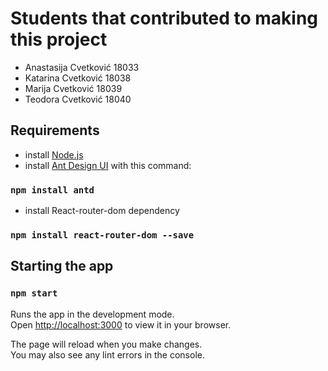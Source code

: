 # Students that contributed to making this project

- Anastasija Cvetković 18033
- Katarina Cvetković 18038
- Marija Cvetković 18039
- Teodora Cvetković 18040

## Requirements

- install [Node.js](https://nodejs.org/en/download/)
- install [Ant Design UI](https://ant.design) with this command:

### `npm install antd`

- install React-router-dom dependency

### `npm install react-router-dom --save`

## Starting the app

### `npm start`

Runs the app in the development mode.\
Open [http://localhost:3000](http://localhost:3000) to view it in your browser.

The page will reload when you make changes.\
You may also see any lint errors in the console.
